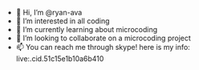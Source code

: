 - 👋 Hi, I’m @ryan-ava
- 👀 I’m interested in all coding
- 🌱 I’m currently learning about microcoding 
- 💞️ I’m looking to collaborate on a microcoding project
- 📫 You can reach me through skype! here is my info: live:.cid.51c15e1b10a6b410

<!---
ryan-ava/ryan-ava is a ✨ special ✨ repository because its `README.md` (this file) appears on your GitHub profile.
You can click the Preview link to take a look at your changes.
--->
